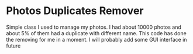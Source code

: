# Photos Duplicates Remover
Simple class I used to manage my photos. I had about 10000 photos and about 5% of them had a duplicate with different name. This code has done the removing for me in a moment. I will probably add some GUI interface in future

